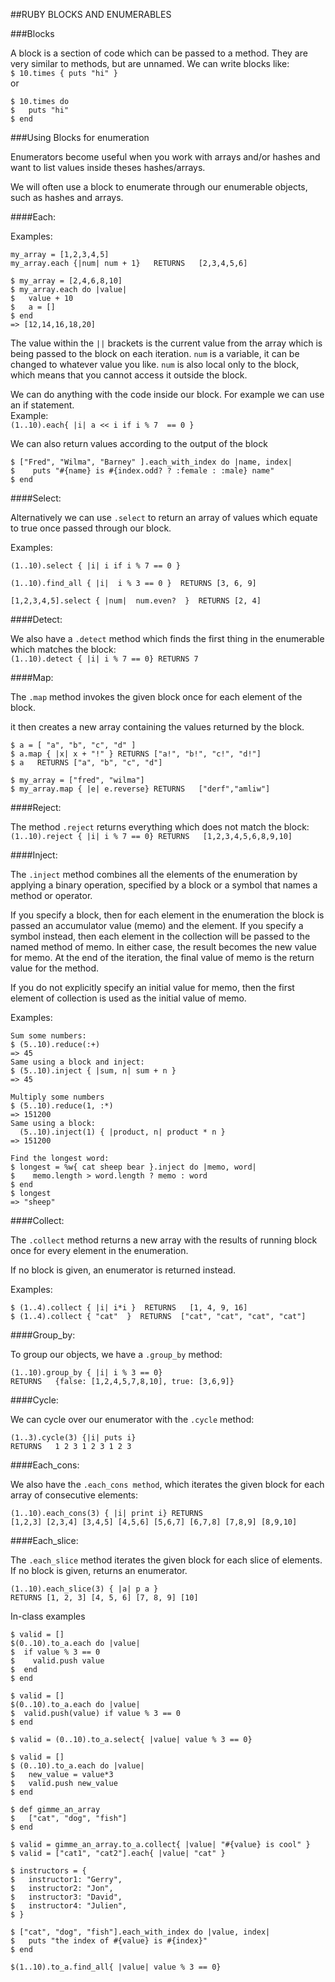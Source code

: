 ##RUBY BLOCKS AND ENUMERABLES


###Blocks

A block is a section of code which can be passed to a method. They are very similar to methods, but are unnamed. We can write blocks like:  
`$ 10.times { puts "hi" } `  
or

```
$ 10.times do
$   puts "hi"
$ end
```

###Using Blocks for enumeration

Enumerators become useful when you work with arrays and/or hashes and want to list values inside theses hashes/arrays.

We will often use a block to enumerate through our enumerable objects, such as hashes and arrays. 

####Each:

Examples:

```
my_array = [1,2,3,4,5]
my_array.each {|num| num + 1}   RETURNS   [2,3,4,5,6] 

$ my_array = [2,4,6,8,10]
$ my_array.each do |value|
$   value + 10
$   a = []
$ end
=> [12,14,16,18,20]
```

The value within the `||` brackets is the current value from the array which is being passed to the block on each iteration. `num` is a variable, it can be changed to whatever value you like. `num` is also local only to the block, which means that you cannot access it outside the block.

We can do anything with the code inside our block. For example we can use an if statement.  
Example:  
`(1..10).each{ |i| a << i if i % 7  == 0 }`

We can also return values according to the output of the block  

```
$ ["Fred", "Wilma", "Barney" ].each_with_index do |name, index|
$    puts "#{name} is #{index.odd? ? :female : :male} name"
$ end
```

####Select:

Alternatively we can use `.select` to return an array of values which equate to true once passed through our block.

Examples:

```
(1..10).select { |i| i if i % 7 == 0 } 

(1..10).find_all { |i|  i % 3 == 0 }  RETURNS [3, 6, 9]

[1,2,3,4,5].select { |num|  num.even?  }  RETURNS [2, 4]
```

####Detect:

We also have a `.detect` method which finds the first thing in the enumerable which matches the block:  
`(1..10).detect { |i| i % 7 == 0} RETURNS 7`

####Map:

The `.map` method invokes the given block once for each element of the block.

it then creates a new array containing the values returned by the block.  

```
$ a = [ "a", "b", "c", "d" ]
$ a.map { |x| x + "!" } RETURNS ["a!", "b!", "c!", "d!"]
$ a   RETURNS ["a", "b", "c", "d"]

$ my_array = ["fred", "wilma"]
$ my_array.map { |e| e.reverse} RETURNS   ["derf","amliw"]
```

####Reject: 

The method `.reject` returns everything which does not match the block:  
`(1..10).reject { |i| i % 7 == 0} RETURNS   [1,2,3,4,5,6,8,9,10]`

####Inject:

The `.inject` method combines all the elements of the enumeration by applying a binary operation, specified by a block or a symbol that names a method or operator.

If you specify a block, then for each element in the enumeration the block is passed an accumulator value (memo) and the element. If you specify a symbol instead, then each element in the collection will be passed to the named method of memo. In either case, the result becomes the new value for memo. At the end of the iteration, the final value of memo is the return value for the method.

If you do not explicitly specify an initial value for memo, then the first element of collection is used as the initial value of memo.

Examples:
```
Sum some numbers:  
$ (5..10).reduce(:+)
=> 45
Same using a block and inject:
$ (5..10).inject { |sum, n| sum + n }
=> 45

Multiply some numbers
$ (5..10).reduce(1, :*)
=> 151200
Same using a block:
  (5..10).inject(1) { |product, n| product * n }
=> 151200

Find the longest word:
$ longest = %w{ cat sheep bear }.inject do |memo, word|
$    memo.length > word.length ? memo : word
$ end
$ longest
=> "sheep"
```

####Collect:

The `.collect` method returns a new array with the results of running block once for every element in the enumeration.

If no block is given, an enumerator is returned instead.

Examples:

```
$ (1..4).collect { |i| i*i }  RETURNS   [1, 4, 9, 16]
$ (1..4).collect { "cat"  }  RETURNS  ["cat", "cat", "cat", "cat"]
```

####Group_by:

To group our objects, we have a `.group_by` method:  

```
(1..10).group_by { |i| i % 3 == 0}    
RETURNS   {false: [1,2,4,5,7,8,10], true: [3,6,9]}
```

####Cycle:

We can cycle over our enumerator with the `.cycle` method:

```
(1..3).cycle(3) {|i| puts i}
RETURNS   1 2 3 1 2 3 1 2 3
```

####Each_cons:

We also have the `.each_cons method`, which iterates the given block for each array of consecutive <n> elements:

```
(1..10).each_cons(3) { |i| print i} RETURNS 
[1,2,3] [2,3,4] [3,4,5] [4,5,6] [5,6,7] [6,7,8] [7,8,9] [8,9,10]
```

####Each_slice:

The `.each_slice` method iterates the given block for each slice of <n> elements. If no block is given, returns an enumerator.

```
(1..10).each_slice(3) { |a| p a }
RETURNS [1, 2, 3] [4, 5, 6] [7, 8, 9] [10]
```

In-class examples

```
$ valid = []
$(0..10).to_a.each do |value|
$  if value % 3 == 0
$    valid.push value
$  end
$ end
```

```
$ valid = []
$(0..10).to_a.each do |value|
$  valid.push(value) if value % 3 == 0
$ end
```

```
$ valid = (0..10).to_a.select{ |value| value % 3 == 0}
```

```
$ valid = []
$ (0..10).to_a.each do |value|
$   new_value = value*3
$   valid.push new_value
$ end
```

```
$ def gimme_an_array
$   ["cat", "dog", "fish"]
$ end
```
```
$ valid = gimme_an_array.to_a.collect{ |value| "#{value} is cool" }
$ valid = ["cat1", "cat2"].each{ |value| "cat" }
```
```
$ instructors = {
$   instructor1: "Gerry",
$   instructor2: "Jon",
$   instructor3: "David",
$   instructor4: "Julien",
$ }
```

```
$ ["cat", "dog", "fish"].each_with_index do |value, index|
$   puts "the index of #{value} is #{index}"
$ end
```
```
$(1..10).to_a.find_all{ |value| value % 3 == 0}
```